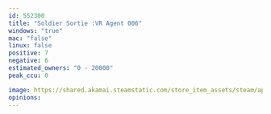```yaml
---
id: 552300
title: "Soldier Sortie :VR Agent 006"
windows: "true"
mac: "false"
linux: false
positive: 7
negative: 6
estimated_owners: "0 - 20000"
peak_ccu: 0

image: https://shared.akamai.steamstatic.com/store_item_assets/steam/apps/552300/header.jpg?t=1590428596
opinions:
---
```

